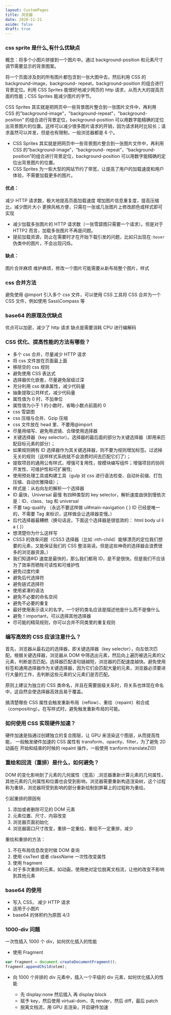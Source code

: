 ```yaml
---
layout: CustomPages
title: 浏览器
date: 2020-11-21
aside: false
draft: true
---
```


### css sprite 是什么,有什么优缺点

概念：将多个小图片拼接到一个图片中。通过 background-position 和元素尺寸调节需要显示的背景图案。

将一个页面涉及到的所有图片都包含到一张大图中去，然后利用 CSS 的 background-image，background- repeat，background-position 的组合进行背景定位。利用 CSS Sprites 能很好地减少网页的 http 请求，从而大大的提高页面的性能；CSS Sprites 能减少图片的字节。

CSS Sprites 其实就是把网页中一些背景图片整合到一张图片文件中，再利用 CSS 的"background-image"，"background-repeat"，"background-position" 的组合进行背景定位，background-position 可以用数字能精确的定位出背景图片的位置。这样可以减少很多图片请求的开销，因为请求耗时比较长；请求虽然可以并发，但是也有限制，一般浏览器都是 6 个。

- CSS Sprites 其实就是把网页中一些背景图片整合到一张图片文件中，再利用 CSS 的“background-image”，“background- repeat”，“background-position”的组合进行背景定位，background-position 可以用数字能精确的定位出背景图片的位置。
- CSS Sprites 为一些大型的网站节约了带宽，让提高了用户的加载速度和用户体验，不需要加载更多的图片。

#### 优点：

减少 HTTP 请求数，极大地提高页面加载速度
增加图片信息重复度，提高压缩比，减少图片大小
更换风格方便，只需在一张或几张图片上修改颜色或样式即可实现

- 减少加载多张图片的 HTTP 请求数（一张雪碧图只需要一个请求）。但是对于 HTTP2 而言，加载多张图片不再是问题。
- 提前加载资源，防止在需要时才在开始下载引发的问题，比如只出现在`:hover`伪类中的图片，不会出现闪烁。

#### 缺点：

图片合并麻烦
维护麻烦，修改一个图片可能需要从新布局整个图片，样式

### css 合并方法

避免使用 @import 引入多个 css 文件，可以使用 CSS 工具将 CSS 合并为一个 CSS 文件，例如使用 Sass\Compass 等

### base64 的原理及优缺点

优点可以加密，减少了 http 请求
缺点是需要消耗 CPU 进行编解码

### CSS 优化、提高性能的方法有哪些？

- 多个 css 合并，尽量减少 HTTP 请求
- 将 css 文件放在页面最上面
- 移除空的 css 规则
- 避免使用 CSS 表达式
- 选择器优化嵌套，尽量避免层级过深
- 充分利用 css 继承属性，减少代码量
- 抽象提取公共样式，减少代码量
- 属性值为 0 时，不加单位
- 属性值为小于 1 的小数时，省略小数点前面的 0
- css 雪碧图
- css 压缩与合并、Gzip 压缩
- css 文件放在 head 里、不要用@import
- 尽量用缩写、避免用滤镜、合理使用选择器
- 关键选择器（key selector）。选择器的最后面的部分为关键选择器（即用来匹配目标元素的部分）；
- 如果规则拥有 ID 选择器作为其关键选择器，则不要为规则增加标签。过滤掉无关的规则（这样样式系统就不会浪费时间去匹配它们了）；
- 提取项目的通用公有样式，增强可复用性，按模块编写组件；增强项目的协同开发性、可维护性和可扩展性;
- 使用预处理工具或构建工具（gulp 对 css 进行语法检查、自动补前缀、打包压缩、自动优雅降级）；
- 样式是：从右向左的解析一个选择器
- ID 最快，Universal 最慢 有四种类型的 key selector，解析速度由快到慢依次是：ID、class、tag 和 universal
- 不要 tag-qualify （永远不要这样做 ul#main-navigation { } ID 已经是唯一的，不需要 Tag 来标识，这样做会让选择器变慢。）
- 后代选择器最糟糕（换句话说，下面这个选择器是很低效的： html body ul li a { }）
- 想清楚你为什么这样写
- CSS3 的效率问题（CSS3 选择器（比如 :nth-child）能够漂亮的定位我们想要的元素，又能保证我们的 CSS 整洁易读。但是这些神奇的选择器会浪费很多的浏览器资源。）
- 我们知道#ID 速度是最快的，那么我们都用 ID，是不是很快。但是我们不应该为了效率而牺牲可读性和可维护性
- 避免过度约束
- 避免后代选择符
- 避免链式选择符
- 使用紧凑的语法
- 避免不必要的命名空间
- 避免不必要的重复
- 最好使用表示语义的名字。一个好的类名应该是描述他是什么而不是像什么
- 避免！important，可以选择其他选择器
- 尽可能的精简规则，你可以合并不同类里的重复规则

### 编写高效的 CSS 应该注意什么？

首先，浏览器从最右边的选择器，即关键选择器（key selector），向左依次匹配。根据关键选择器，浏览器从 DOM 中筛选出元素，然后向上遍历被选元素的父元素，判断是否匹配。选择器匹配语句链越短，浏览器的匹配速度越快。避免使用标签和通用选择器作为关键选择器，因为它们会匹配大量的元素，浏览器必须要进行大量的工作，去判断这些元素的父元素们是否匹配。

原则上建议为独立的 CSS 类命名，并且在需要层级关系时，将关系也体现在命名中，这自然会使选择器高效且易于覆盖。

搞清楚哪些 CSS 属性会触发重新布局（reflow）、重绘（repaint）和合成（compositing）。在写样式时，避免触发重新布局的可能。

### 如何使用 CSS 实现硬件加速？

硬件加速是指通过创建独立的复合图层，让 GPU 来渲染这个图层，从而提高性能，
一般触发硬件加速的 CSS 属性有 transform、opacity、filter，为了避免 2D 动画在
开始和结束的时候的 repaint 操作，一般使用 tranform:translateZ(0)

### 重绘和回流（重排）是什么，如何避免？

DOM 的变化影响到了元素的几何属性（宽高）,浏览器重新计算元素的几何属性，其他元素的几何属性和位置也会受到影响，浏览器需要重新构造渲染树，这个过程称为重排，浏览器将受到影响的部分重新绘制到屏幕上的过程称为重绘。

引起重排的原因有

1. 添加或者删除可见的 DOM 元素
2. 元素位置、尺寸、内容改变
3. 浏览器页面初始化
4. 浏览器窗口尺寸改变，重排一定重绘，重绘不一定重排，减少

重绘和重排的方法：

1. 不在布局信息改变时做 DOM 查询
2. 使用 cssText 或者 className 一次性改变属性
3. 使用 fragment
4. 对于多次重排的元素，如动画，使用绝对定位脱离文档流，让他的改变不影响到其他元素

### base64 的使用

- 写入 CSS， 减少 HTTP 请求
- 适用于小图片
- base64 的体积约为原图 4/3

### 1000-div 问题

一次性插入 1000 个 div，如何优化插入的性能

- 使用 Fragment

```js
var fragment = document.createDocumentFragment();
fragment.appendChild(elem);
```

- 向 1000 个并排的 div 元素中，插入一个平级的 div 元素，如何优化插入的性能

  - 先 display:none 然后插入 再 display:block
  - 赋予 key，然后使用 virtual-dom，先 render，然后 diff，最后 patch
  - 脱离文档流，用 GPU 去渲染，开启硬件加速
